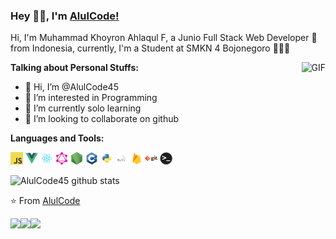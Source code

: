
### Hey 👋🏽, I'm [AlulCode!](https://alulcode.tech) 


Hi, I'm Muhammad Khoyron Ahlaqul F, a Junio Full Stack Web Developer 🚀 from Indonesia, currently, I'm a Student at SMKN 4 Bojonegoro 🙍🏽‍♂️ 

  <img align="right" alt="GIF" src="https://media.giphy.com/media/836HiJc7pgzy8iNXCn/giphy.gif" />
  
**Talking about Personal Stuffs:**
- 👋 Hi, I’m @AlulCode45
- 👀 I’m interested in Programming
- 🌱 I’m currently solo learning
- 💞️ I’m looking to collaborate on github

**Languages and Tools:**  

<code><img height="20" src="https://raw.githubusercontent.com/github/explore/80688e429a7d4ef2fca1e82350fe8e3517d3494d/topics/javascript/javascript.png"></code>
<code><img height="20" src="https://raw.githubusercontent.com/github/explore/80688e429a7d4ef2fca1e82350fe8e3517d3494d/topics/vue/vue.png"></code>
<code><img height="20" src="https://raw.githubusercontent.com/github/explore/80688e429a7d4ef2fca1e82350fe8e3517d3494d/topics/react/react.png"></code>
<code><img height="20" src="https://raw.githubusercontent.com/github/explore/5c058a388828bb5fde0bcafd4bc867b5bb3f26f3/topics/graphql/graphql.png"></code>
<code><img height="20" src="https://raw.githubusercontent.com/github/explore/80688e429a7d4ef2fca1e82350fe8e3517d3494d/topics/nodejs/nodejs.png"></code>
<code><img height="20" src="https://raw.githubusercontent.com/github/explore/80688e429a7d4ef2fca1e82350fe8e3517d3494d/topics/cpp/cpp.png"></code>
<code><img height="20" src="https://raw.githubusercontent.com/github/explore/80688e429a7d4ef2fca1e82350fe8e3517d3494d/topics/python/python.png"></code>
<code><img height="20" src="https://raw.githubusercontent.com/github/explore/80688e429a7d4ef2fca1e82350fe8e3517d3494d/topics/mysql/mysql.png"></code>
<code><img height="20" src="https://raw.githubusercontent.com/github/explore/80688e429a7d4ef2fca1e82350fe8e3517d3494d/topics/firebase/firebase.png"></code>
<code><img height="20" src="https://raw.githubusercontent.com/github/explore/80688e429a7d4ef2fca1e82350fe8e3517d3494d/topics/git/git.png"></code>
<code><img height="20" src="https://raw.githubusercontent.com/github/explore/80688e429a7d4ef2fca1e82350fe8e3517d3494d/topics/terminal/terminal.png"></code>



![AlulCode45 github stats](https://github-readme-stats.vercel.app/api?username=AlulCode45&show_icons=true&hide_border=true)

⭐️ From [AlulCode](https://github.com/AlulCode45)


<a href="https://github.com/AlulCode45/e-perpus">
  <img align="left" src="https://github-readme-stats.vercel.app/api/pin/?username=AlulCode45&repo=e-perpus" />
</a>

<a href="https://github.com/AlulCode45/cuacainf">
  <img align="left" src="https://github-readme-stats.vercel.app/api/pin/?username=AlulCode45&repo=cuacainf" />
</a>

<a href="https://github.com/AlulCode45/phytagoras">
  <img align="left" src="https://github-readme-stats.vercel.app/api/pin/?username=AlulCode45&repo=phytagoras" />
</a>


